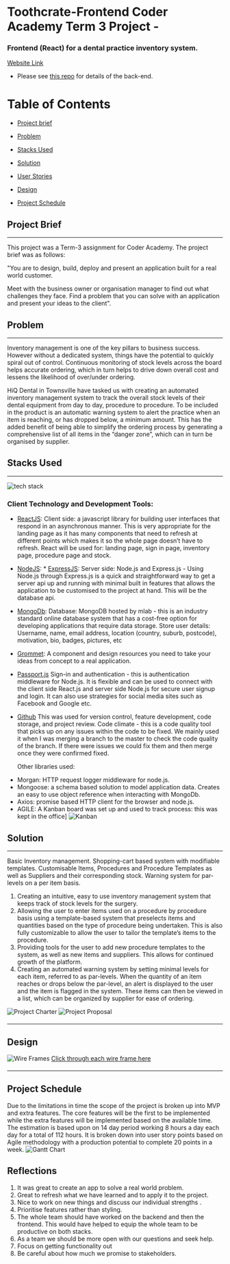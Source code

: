 # Toothcrate-Frontend Coder Academy Term 3 Project -

### Frontend (React) for a dental practice inventory system.

[Website Link](http://toothcrate.netlify.com)

* Please see [this repo](https://github.com/FilipMaslovaric/Toothcrate-backend)
  for details of the back-end.

# Table of Contents

* [Project brief](#project-brief)
* [Problem](#client-problem)
* [Stacks Used](#stacks-used)
* [Solution](#solution)
* [User Stories](#user-stories)
* [Design](#wireframes)
* [Project Schedule](#project-schedule)

  ####

## Project Brief

---

This project was a Term-3 assignment for Coder Academy. The project brief was as
follows:

"You are to design, build, deploy and present an application built for a real
world customer.

Meet with the business owner or organisation manager to find out what challenges
they face. Find a problem that you can solve with an application and present
your ideas to the client".

####

## Problem

---

Inventory management is one of the key pillars to business success. However
without a dedicated system, things have the potential to quickly spiral out of
control. Continuous monitoring of stock levels across the board helps accurate
ordering, which in turn helps to drive down overall cost and lessens the
likelihood of over/under ordering.

HiQ Dental in Townsville have tasked us with creating an automated inventory
management system to track the overall stock levels of their dental equipment
from day to day, procedure to procedure. To be included in the product is an
automatic warning system to alert the practice when an item is reaching, or has
dropped below, a minimum amount. This has the added benefit of being able to
simplify the ordering process by generating a comprehensive list of all items in
the “danger zone”, which can in turn be organised by supplier.

####

## Stacks Used

---

![tech stack](./documentation/node_mongo.png)

### Client Technology and Development Tools:

* [ReactJS](https://facebook.github.io/react/): Client side: a javascript
  library for building user interfaces that respond in an asynchronous manner.
  This is very appropriate for the landing page as it has many components that
  need to refresh at different points which makes it so the whole page doesn’t
  have to refresh. React will be used for: landing page, sign in page, inventory
  page, procedure page and stock.

* [NodeJS](https://nodejs.org/en/): \* [ExpressJS](https://expressjs.com/):
  Server side: Node.js and Express.js - Using Node.js through Express.js is a
  quick and straightforward way to get a server api up and running with minimal
  built in features that allows the application to be customised to the project
  at hand. This will be the database api.

* [MongoDb](https://www.mongodb.com/): Database: MongoDB hosted by mlab - this
  is an industry standard online database system that has a cost-free option for
  developing applications that require data storage. Store user details:
  Username, name, email address, location (country, suburb, postcode),
  motivation, bio, badges, pictures, etc

* [Grommet](http://grommet.io): A component and design resources you need to
  take your ideas from concept to a real application.

* [Passport.js](http://www.passportjs.org/) Sign-in and authentication - this is
  authentication middleware for Node.js. It is flexible and can be used to
  connect with the client side React.js and server side Node.js for secure user
  signup and login. It can also use strategies for social media sites such as
  Facebook and Google etc.

* [Github](https://github.com/) This was used for version control, feature
  development, code storage, and project review. Code climate - this is a code
  quality tool that picks up on any issues within the code to be fixed. We
  mainly used it when I was merging a branch to the master to check the code
  quality of the branch. If there were issues we could fix them and then merge
  once they were confirmed fixed.

  Other libraries used:

- Morgan: HTTP request logger middleware for node.js.
- Mongoose: a schema based solution to model application data. Creates an easy
  to use object reference when interacting with MongoDb.
- Axios: promise based HTTP client for the browser and node.js.
- AGILE: A Kanban board was set up and used to track process: this was kept in
  the office] ![Kanban](./documentation/kanban.png)

####

## Solution

---

Basic Inventory management. Shopping-cart based system with modifiable
templates. Customisable Items, Procedures and Procedure Templates as well as
Suppliers and their corresponding stock. Warning system for par-levels on a per
item basis.

1. Creating an intuitive, easy to use inventory management system that keeps
   track of stock levels for the surgery.
2. Allowing the user to enter items used on a procedure by procedure basis using
   a template-based system that preselects items and quantities based on the
   type of procedure being undertaken. This is also fully customizable to allow
   the user to tailor the template’s items to the procedure.
3. Providing tools for the user to add new procedure templates to the system, as
   well as new items and suppliers. This allows for continued growth of the
   platform.
4. Creating an automated warning system by setting minimal levels for each item,
   referred to as par-levels. When the quantity of an item reaches or drops
   below the par-level, an alert is displayed to the user and the item is
   flagged in the system. These items can then be viewed in a list, which can be
   organized by supplier for ease of ordering.

![Project Charter](./documentation/projectCharter.png)
![Project Proposal](https://docs.google.com/document/d/1pdoN4UE5g30YLsrNOMslnSK6HuheVS5Hx_v3YwlpPKY/edit?usp=sharing)

####

---

## Design

![Wire Frames](./documentation/wireFrames.png)
[Click through each wire frame here](https://www.figma.com/proto/fvrA6xFB2o54G53IxiYeYahw/Toothcrate?scaling=contain&redirected=1&node-id=4%3A3)

####

---

## Project Schedule

Due to the limitations in time the scope of the project is broken up into MVP
and extra features. The core features will be the first to be implemented while
the extra features will be implemented based on the available time. The
estimation is based upon on 14 day period working 8 hours a day each day for a
total of 112 hours. It is broken down into user story points based on Agile
methodology with a production potential to complete 20 points in a week.
![Gantt Chart](./documentation/ganttchart.png)

## Reflections

1. It was great to create an app to solve a real world problem.
2. Great to refresh what we have learned and to apply it to the project.
3. Nice to work on new things and discuss our individual strengths .
4. Prioritise features rather than styling.
5. The whole team should have worked on the backend and then the frontend. This
   would have helped to equip the whole team to be productive on both stacks.
6. As a team we should be more open with our questions and seek help.
7. Focus on getting functionality out
8. Be careful about how much we promise to stakeholders.
